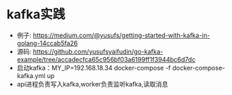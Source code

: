 # kafka实践

- 例子: https://medium.com/@yusufs/getting-started-with-kafka-in-golang-14ccab5fa26
- 源码: https://github.com/yusufsyaifudin/go-kafka-example/tree/accadecfca65c956bf03a6199ff1f3944bc6d7dc
- 启动kafka：MY_IP=192.168.18.34 docker-compose -f docker-compose-kafka.yml up  
- api进程负责写入kafka,worker负责监听kafka,读取消息

